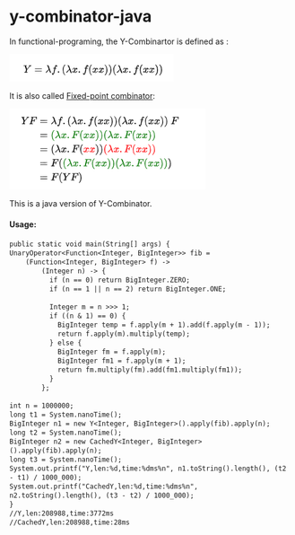 # y-combinator-java

In functional-programing, the Y-Combinartor is defined as :

![Definition](definition.png)

It is also called [Fixed-point combinator](https://en.wikipedia.org/wiki/Fixed-point_combinator):

![Explain](explain.png)

This is a java version of Y-Combinator.

#### Usage:
    public static void main(String[] args) {
    UnaryOperator<Function<Integer, BigInteger>> fib =
        (Function<Integer, BigInteger> f) ->
            (Integer n) -> {
              if (n == 0) return BigInteger.ZERO;
              if (n == 1 || n == 2) return BigInteger.ONE;

              Integer m = n >>> 1;
              if ((n & 1) == 0) {
                BigInteger temp = f.apply(m + 1).add(f.apply(m - 1));
                return f.apply(m).multiply(temp);
              } else {
                BigInteger fm = f.apply(m);
                BigInteger fm1 = f.apply(m + 1);
                return fm.multiply(fm).add(fm1.multiply(fm1));
              }
            };

    int n = 1000000;
    long t1 = System.nanoTime();
    BigInteger n1 = new Y<Integer, BigInteger>().apply(fib).apply(n);
    long t2 = System.nanoTime();
    BigInteger n2 = new CachedY<Integer, BigInteger>().apply(fib).apply(n);
    long t3 = System.nanoTime();
    System.out.printf("Y,len:%d,time:%dms%n", n1.toString().length(), (t2 - t1) / 1000_000);
    System.out.printf("CachedY,len:%d,time:%dms%n", n2.toString().length(), (t3 - t2) / 1000_000);
    }
    //Y,len:208988,time:3772ms
    //CachedY,len:208988,time:28ms




